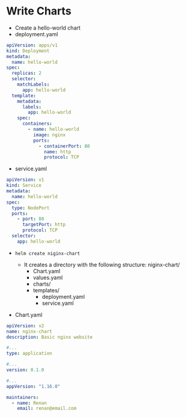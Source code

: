 # Write Charts

- Create a hello-world chart
- deployment.yaml

```yaml
apiVersion: apps/v1
kind: Deployment
metadata:
  name: hello-world
spec:
  replicas: 2
  selector:
    matchLabels:
      app: hello-world
  template:
    metadata:
      labels:
        app: hello-world
    spec:
      containers:
        - name: hello-world
          image: nginx
          ports:
            - containerPort: 80
              name: http
              protocol: TCP
```

- service.yaml

```yaml
apiVersion: v1
kind: Service
metadata:
  name: hello-world
spec:
  type: NodePort
  ports:
    - port: 80
      targetPort: http
      protocol: TCP
  selector:
    app: hello-world
```

- `helm create niginx-chart`

  - It creates a directory with the following structure:
    niginx-chart/
    - Chart.yaml
    - values.yaml
    - charts/
    - templates/
      - deployment.yaml
      - service.yaml

- Chart.yaml

```yaml
apiVersion: v2
name: nginx-chart
description: Basic nginx website

#...
type: application

#...
version: 0.1.0

#...
appVersion: "1.16.0"

maintainers:
  - name: Renan
    email: renan@email.com
```
